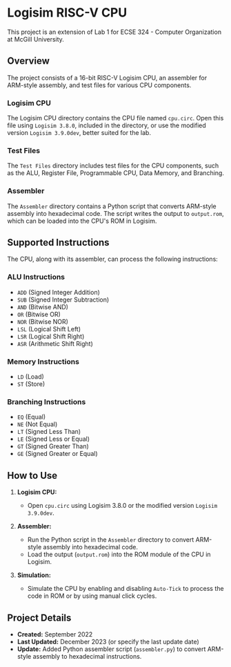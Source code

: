 # Logisim RISC-V CPU

This project is an extension of Lab 1 for ECSE 324 - Computer Organization at McGill University.

## Overview

The project consists of a 16-bit RISC-V Logisim CPU, an assembler for ARM-style assembly, and test files for various CPU components.

### Logisim CPU

The Logisim CPU directory contains the CPU file named `cpu.circ`. Open this file using `Logisim 3.8.0`, included in the directory, or use the modified version `Logisim 3.9.0dev`, better suited for the lab.

### Test Files

The `Test Files` directory includes test files for the CPU components, such as the ALU, Register File, Programmable CPU, Data Memory, and Branching.

### Assembler

The `Assembler` directory contains a Python script that converts ARM-style assembly into hexadecimal code. The script writes the output to `output.rom`, which can be loaded into the CPU's ROM in Logisim.

## Supported Instructions

The CPU, along with its assembler, can process the following instructions:

### ALU Instructions

- `ADD` (Signed Integer Addition)
- `SUB` (Signed Integer Subtraction)
- `AND` (Bitwise AND)
- `OR`  (Bitwise OR)
- `NOR` (Bitwise NOR)
- `LSL` (Logical Shift Left)
- `LSR` (Logical Shift Right)
- `ASR` (Arithmetic Shift Right)

### Memory Instructions

- `LD` (Load)
- `ST` (Store)

### Branching Instructions

- `EQ` (Equal)
- `NE` (Not Equal)
- `LT` (Signed Less Than)
- `LE` (Signed Less or Equal)
- `GT` (Signed Greater Than)
- `GE` (Signed Greater or Equal)

## How to Use

1. **Logisim CPU:**
   - Open `cpu.circ` using Logisim 3.8.0 or the modified version `Logisim 3.9.0dev`.

2. **Assembler:**
   - Run the Python script in the `Assembler` directory to convert ARM-style assembly into hexadecimal code.
   - Load the output (`output.rom`) into the ROM module of the CPU in Logisim.

3. **Simulation:**
   - Simulate the CPU by enabling and disabling `Auto-Tick` to process the code in ROM or by using manual click cycles.

## Project Details

- **Created:** September 2022
- **Last Updated:** December 2023 (or specify the last update date)
- **Update:** Added Python assembler script (`assembler.py`) to convert ARM-style assembly to hexadecimal instructions.
